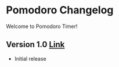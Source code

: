 # Pomodoro Changelog
Welcome to Pomodoro Timer!
## Version 1.0 [Link](https://github.com/KRZS-Services/Pomodoro/tree/0c3792211548bf8b7d5bb3f76b3d06d9bf839fa8)
- Initial release
